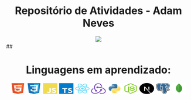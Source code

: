 # <h1 align="center">Repositório de Atividades - Adam Neves</h1>
<div align="center">
<img  width=200em src="https://veja.abril.com.br/wp-content/uploads/2019/12/1.jpg">
</div>
##

<h1 align="center">Linguagens em aprendizado:</h1>
<div align="center">
  <img align="center" alt="adam-HTML" height="30" width="40" src="https://raw.githubusercontent.com/devicons/devicon/master/icons/html5/html5-original.svg">
  <img align="center" alt="adam-CSS" height="30" width="40" src="https://raw.githubusercontent.com/devicons/devicon/master/icons/css3/css3-original.svg">
  <img align="center" alt="adam-Js" height="30" width="40" src="https://raw.githubusercontent.com/devicons/devicon/master/icons/javascript/javascript-plain.svg">
  <img align="center" alt="adam-Ts" height="30" width="40" src="https://raw.githubusercontent.com/devicons/devicon/master/icons/typescript/typescript-plain.svg">
  <img align="center" alt="adam-React" height="30" width="40" src="https://raw.githubusercontent.com/devicons/devicon/master/icons/react/react-original.svg">
  <img align="center" alt="adam-redux" height="30" width="40" src="https://raw.githubusercontent.com/devicons/devicon/master/icons/redux/redux-original.svg">
  <img align="center" alt="adam-Python" height="30" width="40" src="https://raw.githubusercontent.com/devicons/devicon/master/icons/python/python-original.svg">
  <img align="center" alt="adam-nodejs" height="30" width="40" src="https://raw.githubusercontent.com/devicons/devicon/master/icons/nodejs/nodejs-original.svg">
  <img align="center" alt="adam-nodejs" height="30" width="40" src="https://raw.githubusercontent.com/devicons/devicon/master/icons/nextjs/nextjs-original.svg">
  <img align="center" alt="adam-nodejs" height="30" width="40" src="https://raw.githubusercontent.com/devicons/devicon/master/icons/postgresql/postgresql-original.svg">
  <img align="center" alt="adam-nodejs" height="30" width="40" src="https://raw.githubusercontent.com/devicons/devicon/master/icons/mongodb/mongodb-original.svg">
 </div>
